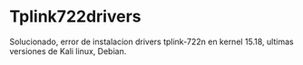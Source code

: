 # Tplink722drivers
Solucionado, error de instalacion drivers tplink-722n en kernel 15.18, ultimas versiones de Kali linux, Debian.
